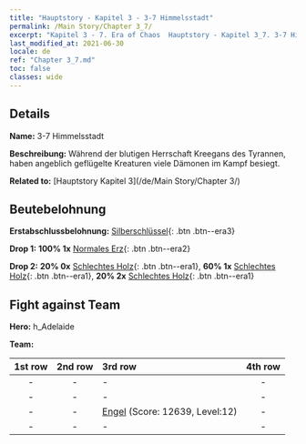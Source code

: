 ```yaml
---
title: "Hauptstory - Kapitel 3 - 3-7 Himmelsstadt"
permalink: /Main Story/Chapter 3_7/
excerpt: "Kapitel 3 - 7. Era of Chaos  Hauptstory - Kapitel 3_7. 3-7 Himmelsstadt"
last_modified_at: 2021-06-30
locale: de
ref: "Chapter 3_7.md"
toc: false
classes: wide
---
```


## Details

 **Name:** 3-7 Himmelsstadt

 **Beschreibung:** Während der blutigen Herrschaft Kreegans des Tyrannen, haben angeblich geflügelte Kreaturen viele Dämonen im Kampf besiegt.

 **Related to:** [Hauptstory Kapitel 3](/de/Main Story/Chapter 3/)

## Beutebelohnung

 **Erstabschlussbelohnung:** [Silberschlüssel](/ItemsDE/con_693/){: .btn .btn--era3}

 **Drop 1:** **100% 1x** [Normales Erz](/ItemsDE/mat_6/){: .btn .btn--era2}

 **Drop 2:** **20% 0x** [Schlechtes Holz](/ItemsDE/mat_1/){: .btn .btn--era1}, **60% 1x** [Schlechtes Holz](/ItemsDE/mat_1/){: .btn .btn--era1}, **20% 2x** [Schlechtes Holz](/ItemsDE/mat_1/){: .btn .btn--era1}


## Fight against Team
 **Hero:** h_Adelaide

 **Team:**


  | 1st row | 2nd row | 3rd row | 4th row |
  |:----:|:----:|:----|:----:|
  | - | - | - | - |
  | - | - | - | - |
  | - | - | [Engel](/de/units/Angel/) (Score: 12639, Level:12)  | - |
  | - | - | - | - |


